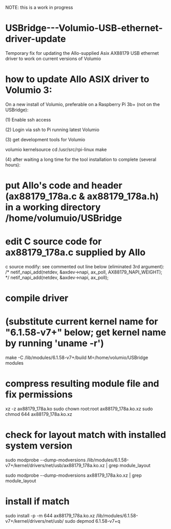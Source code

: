 NOTE: this is a work in progress

# USBridge---Volumio-USB-ethernet-driver-update
Temporary fix for updating the Allo-supplied Asix AX88179 USB ethernet driver to work on current versions of Volumio

# how to update Allo ASIX driver to Volumio 3:

On a new install of Volumio, preferable on a Raspberry Pi 3b+ (not on the USBridge):

(1) Enable ssh access

(2) Login via ssh to Pi running latest Volumio

(3) get development tools for Volumio

volumio kernelsource
cd /usr/src/rpi-linux
make

(4) after waiting a long time for the tool installation to complete (several hours):

# put Allo's code and header (ax88179_178a.c & ax88179_178a.h) in a working directory /home/volumuio/USBridge

# edit C source code for ax88179_178a.c supplied by Allo
c source modify: see commented out line below (eliminated 3rd argument):
 /*     netif_napi_add(netdev, &axdev->napi, ax_poll, AX88179_NAPI_WEIGHT); */
        netif_napi_add(netdev, &axdev->napi, ax_poll);

# compile driver 
# (substitute current kernel name for "6.1.58-v7+" below; get kernel name by running 'uname -r')

make -C /lib/modules/6.1.58-v7+/build M=/home/volumio/USBridge modules

# compress resulting module file and fix permissions
xz -z ax88179_178a.ko
sudo chown root:root ax88179_178a.ko.xz
sudo chmod 644 ax88179_178a.ko.xz

# check for layout match with installed system version
sudo modprobe --dump-modversions /lib/modules/6.1.58-v7+/kernel/drivers/net/usb/ax88179_178a.ko.xz | grep module_layout

sudo modprobe --dump-modversions ax88179_178a.ko.xz | grep module_layout

# install if match
sudo install -p -m 644 ax88179_178a.ko.xz  /lib/modules/6.1.58-v7+/kernel/drivers/net/usb/
sudo depmod 6.1.58-v7+q
